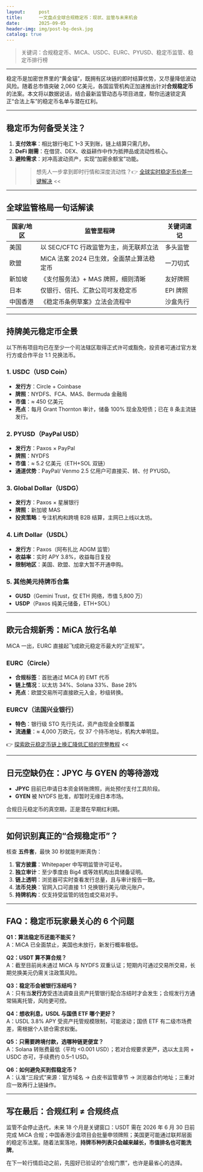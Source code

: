 ```yaml
---
layout:     post
title:      一文盘点全球合规稳定币：现状、监管与未来机会
date:       2025-09-05
header-img: img/post-bg-desk.jpg
catalog: true
---
```


> 关键词：合规稳定币、MiCA、USDC、EURC、PYUSD、稳定币监管、稳定币排行榜

---

稳定币是加密世界里的“黄金锚”，既拥有区块链的即时结算优势，又尽量降低波动风险。随着总市值突破 2,060 亿美元，各国监管机构正加速推出针对**合规稳定币**的法案。本文将以数据说话，结合最新监管动态与项目进度，帮你迅速锁定真正“合法上车”的稳定币名单与潜在红利。

---

## 稳定币为何备受关注？

1. **支付效率**：相比银行电汇 1–3 天到账，链上结算只需几秒。  
2. **DeFi 刚需**：在借贷、DEX、收益耕作中作为抵押品或流动性核心。  
3. **避险需求**：对冲高波动资产，实现“加密余额宝”功能。  

>> 想先人一步拿到即时行情和深度流动性？👉 [全球实时稳定币价差一键解决](https://okxdog.com/) <<

---

## 全球监管格局一句话解读

| 国家/地区 | 监管里程碑 | 关键词速记 |
|-----------|-------------|-----------|
| 美国      | 以 SEC/CFTC 行政监管为主，尚无联邦立法 | 多头监管 |
| 欧盟      | MiCA 法案 2024 已生效，全面禁止算法稳定币 | 一刀切式 |
| 新加坡    | 《支付服务法》+ MAS 牌照，细则清晰 | 友好牌照 |
| 日本      | 仅银行、信托、汇款公司可发稳定币 | EPI 牌照 |
| 中国香港  | 《稳定币条例草案》立法会流程中 | 沙盒先行 |

---

## 持牌美元稳定币全景

以下所有项目均已在至少一个司法辖区取得正式许可或豁免，投资者可通过官方发行方或合作平台 1:1 兑换法币。

### 1. USDC（USD Coin）
- **发行方**：Circle + Coinbase  
- **牌照**：NYDFS、FCA、MAS、Bermuda 金融局  
- **市值**：≈ 450 亿美元  
- **亮点**：每月 Grant Thornton 审计，储备 100% 现金及短债；已在 8 条主流链发行。

### 2. PYUSD（PayPal USD）
- **发行方**：Paxos × PayPal  
- **牌照**：NYDFS  
- **市值**：≈ 5.2 亿美元（ETH+SOL 双链）  
- **通道优势**：PayPal/ Venmo 2.5 亿用户可直接买、转、付 PYUSD。

### 3. Global Dollar（USDG）
- **发行方**：Paxos × 星展银行  
- **牌照**：新加坡 MAS  
- **投资策略**：专注机构和跨境 B2B 结算，主网已上线以太坊。

### 4. Lift Dollar（USDL）
- **发行方**：Paxos（阿布扎比 ADGM 监管）  
- **收益率**：实时 APY 3.8%，收益每日复投  
- **限制地区**：美国、欧盟、加拿大暂不开通申购。

### 5. 其他美元持牌币合集
- **GUSD**（Gemini Trust，仅 ETH 网络，市值 5,800 万）  
- **USDP**（Paxos 纯美元储备，ETH+SOL）

---

## 欧元合规新秀：MiCA 放行名单

MiCA 一出，EURC 直接起飞成欧元稳定币最大的“正规军”。

### EURC（Circle）
- **合规标签**：首批通过 MiCA 的 EMT 代币  
- **链上情况**：以太坊 34%、Solana 33%、Base 28%  
- **亮点**：欧盟交易所可直接欧元入金，秒级转换。

### EURCV（法国兴业银行）
- **特色**：银行级 STO 先行先试，资产由现金全额覆盖  
- **流通量**：≈ 4,000 万欧元，仅 37 个持币地址，机构大单明显。

👉 [探索欧元稳定币链上换汇降低汇损的完整教程](https://okxdog.com/) <<

---

## 日元空缺仍在：JPYC 与 GYEN 的等待游戏

- **JPYC** 目前已申请日本资金转账牌照，尚处预付支付工具阶段。  
- **GYEN** 被 NYDFS 批准，却暂时无缘日本市场。  

合规日元稳定币的真空期，正是潜在早期红利期。

---

## 如何识别真正的“合规稳定币”？

核查 **五件套**，最快 30 秒就能判断真伪：

1. **官方披露**：Whitepaper 中写明监管许可证号。  
2. **独立审计**：至少季度由 Big4 或等效机构出具储备证明。  
3. **链上透明**：浏览器可实时查看发行总量，且与审计报告一致。  
4. **法币兑换**：官网入口可直接 1:1 兑换银行美元/欧元账户。  
5. **持牌机构**：仅支持受监管的钱包或交易对手。

---

## FAQ：稳定币玩家最关心的 6 个问题

**Q1：算法稳定币还能不能买？**  
A：MiCA 已全面禁止，美国也未放行，新发行概率极低。

**Q2：USDT 算不算合规？**  
A：截至目前尚未通过 MiCA 与 NYDFS 双重认证；短期内可通过交易所交易，长期兑换美元仍需关注政策风险。

**Q3：稳定币会被银行冻结吗？**  
A：只有当**发行方**受违法调查且资产托管银行配合冻结时才会发生；合规发行方通常隔离托管，风险更可控。

**Q4：想收利息，USDL 与国债 ETF 哪个更好？**  
A：USDL 3.8% APY 受资产托管规模限制，可能波动；国债 ETF 有二级市场费差，需根据个人锁仓需求权衡。

**Q5：只需要跨境付款，选哪种链更便宜？**  
A：Solana 转账费最低（平均 <0.001 USD）；若对合规要求更严，选以太主网 + USDC 亦可，手续费约 0.5–1 USD。

**Q6：如何避免买到假稳定币？**  
A：认准“三段式”来源：官方域名 → 白皮书监管章节 → 浏览器合约地址；三重对应一致再行上链操作。

---

## 写在最后：合规红利 ≠ 合规终点

监管不会停止迭代，未来 18 个月是关键窗口：USDT 需在 2026 年 6 月 30 日前完成 MiCA 合规；中国香港沙盒项目会批量申领牌照；美国更可能通过联邦层面的稳定币法案。随着法案落地，**持牌币种列表只会越来越长，市值排名也可能洗牌**。

在下一轮行情启动之前，先囤好已验证的“合规门票”，也许是最省心的选择。
